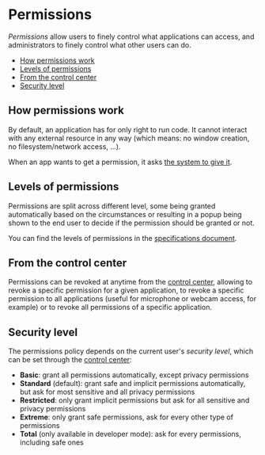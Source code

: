 # Permissions

_Permissions_ allow users to finely control what applications can access, and administrators to finely control what other users can do.

- [How permissions work](#how-permissions-work)
- [Levels of permissions](#levels-of-permissions)
- [From the control center](#from-the-control-center)
- [Security level](#security-level)

## How permissions work

By default, an application has for only right to run code. It cannot interact with any external resource in any way (which means: no window creation, no filesystem/network access, ...).

When an app wants to get a permission, it asks [the system to give it](../specs/system-services/perm.md).

## Levels of permissions

Permissions are split across different level, some being granted automatically based on the circumstances or resulting in a popup being shown to the end user to decide if the permission should be granted or not.

You can find the levels of permissions in the [specifications document](../specs/permissions.md#levels-of-permissions).

## From the control center

Permissions can be revoked at anytime from the [control center](../applications/Central.md), allowing to revoke a specific permission for a given application, to revoke a specific permission to all applications (useful for microphone or webcam access, for example) or to revoke all permissions of a specific application.

## Security level

The permissions policy depends on the current user's _security level_, which can be set through the [control center](../applications/Central.md):

- **Basic**: grant all permissions automatically, except privacy permissions
- **Standard** (default): grant safe and implicit permissions automatically, but ask for most sensitive and all privacy permissions
- **Restricted**: only grant implicit permissions but ask for all sensitive and privacy permissions
- **Extreme**: only grant safe permissions, ask for every other type of permissions
- **Total** (only available in developer mode): ask for every permissions, including safe ones
